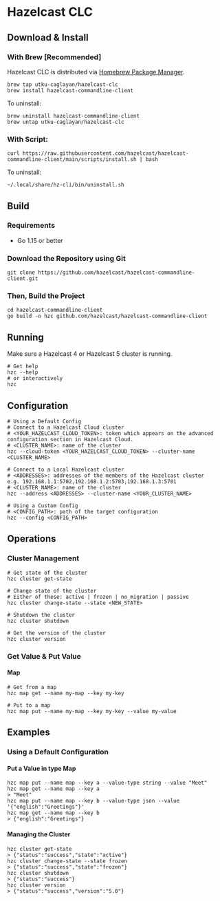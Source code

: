 # Hazelcast CLC

## Download & Install

### With Brew [Recommended]
Hazelcast CLC is distributed via [Homebrew Package Manager](https://brew.sh).
```
brew tap utku-caglayan/hazelcast-clc
brew install hazelcast-commandline-client
```
To uninstall:
```
brew uninstall hazelcast-commandline-client
brew untap utku-caglayan/hazelcast-clc
```
### With Script:
```
curl https://raw.githubusercontent.com/hazelcast/hazelcast-commandline-client/main/scripts/install.sh | bash
```
To uninstall:
```
~/.local/share/hz-cli/bin/uninstall.sh
```
## Build
### Requirements
* Go 1.15 or better
### Download the Repository using Git
```
git clone https://github.com/hazelcast/hazelcast-commandline-client.git
```

### Then, Build the Project

```
cd hazelcast-commandline-client
go build -o hzc github.com/hazelcast/hazelcast-commandline-client
```

## Running

Make sure a Hazelcast 4 or Hazelcast 5 cluster is running.

```
# Get help
hzc --help
# or interactively
hzc
```

## Configuration
```
# Using a Default Config
# Connect to a Hazelcast Cloud cluster
# <YOUR_HAZELCAST_CLOUD_TOKEN>: token which appears on the advanced
configuration section in Hazelcast Cloud.
# <CLUSTER_NAME>: name of the cluster
hzc --cloud-token <YOUR_HAZELCAST_CLOUD_TOKEN> --cluster-name <CLUSTER_NAME>

# Connect to a Local Hazelcast cluster
# <ADDRESSES>: addresses of the members of the Hazelcast cluster
e.g. 192.168.1.1:5702,192.168.1.2:5703,192.168.1.3:5701
# <CLUSTER_NAME>: name of the cluster
hzc --address <ADDRESSES> --cluster-name <YOUR_CLUSTER_NAME>

# Using a Custom Config
# <CONFIG_PATH>: path of the target configuration
hzc --config <CONFIG_PATH>
```

## Operations

### Cluster Management
```
# Get state of the cluster
hzc cluster get-state

# Change state of the cluster
# Either of these: active | frozen | no_migration | passive
hzc cluster change-state --state <NEW_STATE>

# Shutdown the cluster
hzc cluster shutdown

# Get the version of the cluster
hzc cluster version
```

### Get Value & Put Value

#### Map

```
# Get from a map
hzc map get --name my-map --key my-key

# Put to a map
hzc map put --name my-map --key my-key --value my-value
```

## Examples

### Using a Default Configuration

#### Put a Value in type Map
```
hzc map put --name map --key a --value-type string --value "Meet"
hzc map get --name map --key a
> "Meet"
hzc map put --name map --key b --value-type json --value '{"english":"Greetings"}'
hzc map get --name map --key b
> {"english":"Greetings"}
```

#### Managing the Cluster
```
hzc cluster get-state
> {"status":"success","state":"active"}
hzc cluster change-state --state frozen
> {"status":"success","state":"frozen"}
hzc cluster shutdown
> {"status":"success"}
hzc cluster version
> {"status":"success","version":"5.0"}
```
